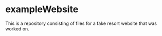 # exampleWebsite
This is a repository consisting of files for a fake resort website that was worked on.
